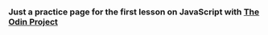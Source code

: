 ### Just a practice page for the first lesson on JavaScript with [The Odin Project](https://theodinproject.com/)